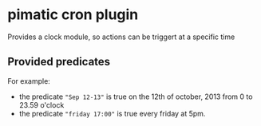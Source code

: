 pimatic cron plugin
===================
Provides a clock module, so actions can be triggert at a specific time

Provided predicates
-------------------
For example:

 * the predicate `"Sep 12-13"` is true on the 12th of october, 2013 from 0 to 
   23.59 o'clock 
 * the predicate `"friday 17:00"` is true every friday at 5pm.

